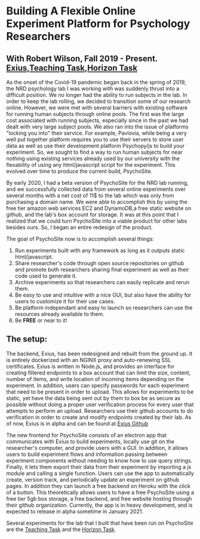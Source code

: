 # Building A Flexible Online Experiment Platform for Psychology Researchers
## With Robert Wilson, Fall 2019 - Present. [Exius](https://github.com/LaneLewis/Exius),[Teaching Task](https://github.com/LaneLewis/TeachingTask),[Horizon Task](https://github.com/LaneLewis/HorizonTask)
As the onset of the Covid-19 pandemic began back in the spring of 2019, the NRD psychology lab I was working with was suddenly thrust into a difficult position. We no longer had the ability to run subjects in the lab. In order to keep the lab rolling, we decided to transition some of our research online. However, we were met with several barriers with existing software for running human subjects through online pools. The first was the large cost associated with running subjects, especially since in the past we had dealt with very large subject pools. We also ran into the issue of platforms "locking you into" their service. For example, Pavlovia, while being a very well put together platform requires you to use their servers to store user data as well as use their development platform Psychopy/js to build your experiment. So, we sought to find a way to run human subjects for near nothing using existing services already used by our university with the flexability of using any html/javascript script for the experiment. This evolved over time to produce the current build, PsychoSite.

By early 2020, I had a beta version of PsychoSite for the NRD lab running, and we successfully collected data from several online experiments over several months with a net cost of 11$ to the lab which was only from purchasing a domain name. We were able to accomplish this by using the free tier amazon web services EC2 and DynamoDB,a free static website on github, and the lab's box account for storage. It was at this point that I realized that we could turn PsychoSite into a viable product for other labs besides ours. So, I began an entire redesign of the product. 

The goal of PsychoSite now is to accomplish several things:
1. Run experiments built with any framework as long as it outputs static html/javascript.  
2. Share researcher's code through open source repositories on github and promote both researchers sharing final experiment as well as their code used to generate it.
3. Archive experiments so that researchers can easily replicate and rerun them.
4. Be easy to use and intuitive with a nice GUI, but also have the ability for users to customize it for their use cases. 
5. Be platform independant and easy to launch so researchers can use the resources already available to them.
6. Be __FREE__ or near to it!

## The setup:
The backend, Exius, has been redesigned and rebuilt from the ground up. It is entirely dockerized with an NGINX proxy and auto-renewing SSL certificates. Exius is written in Node.js, and provides an interface for creating filtered endpoints to a box account that can limit the size, content, number of items, and write location of incoming items depending on the experiment. In addition, users can specify passwords for each experiment that need to be present in order to upload. This allows for experiments to be static, yet have the data being sent out by them to box be as secure as possible without doing a proper user verification process for every user that attempts to perform an upload. Researchers use their github accounts to do verification in order to create and modify endpoints created by their lab.
As of now, Exius is in alpha and can be found at [Exius Github](https://github.com/LaneLewis/Exius)

The new frontend for PsychoSite consists of an electron app that communicates with Exius to build experiments, locally use git on the researcher's computer, and provide users with a GUI. In addition, it allows users to build experiment flows and information passing between experiment components without needing to know how to use query strings. Finally, it lets them export their data from their experiment by importing a js module and calling a single function. Users can use the app to automatically create, version track, and periodically update an experiment on github pages. In addition they can launch a free backend on Heroku with the click of a button. This theoretically allows users to have a free PsychoSite using a free tier 5gb box storage, a free backend, and free website hosting through their github organization. Currently, the app is in heavy development, and is expected to release in alpha sometime in January 2021.

Several experiments for the lab that I built that have been run on PsychoSite are the [Teaching Task](https://github.com/LaneLewis/TeachingTask) and the [Horizon Task](https://github.com/LaneLewis/HorizonTask).

